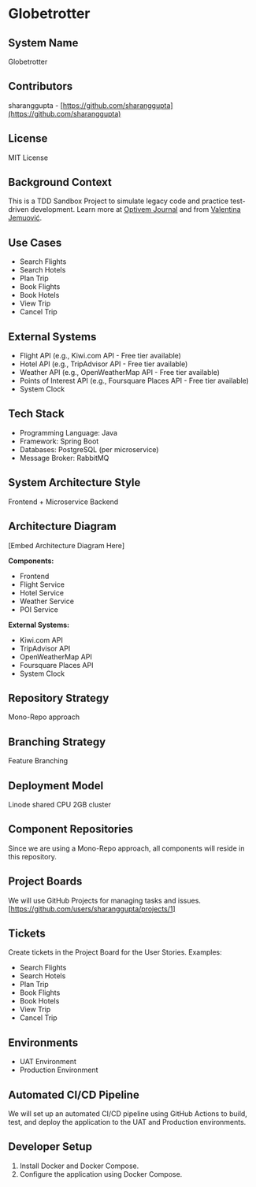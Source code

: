 # Globetrotter

## System Name

Globetrotter

## Contributors

sharanggupta - [https://github.com/sharanggupta](https://github.com/sharanggupta)

## License

MIT License

## Background Context

This is a TDD Sandbox Project to simulate legacy code and practice test-driven development.  Learn more at [Optivem Journal](https://optivem.com/journal) and from [Valentina Jemuović](https://www.linkedin.com/in/valentina-jemuovic/).

## Use Cases

*   Search Flights
*   Search Hotels
*   Plan Trip
*   Book Flights
*   Book Hotels
*   View Trip
*   Cancel Trip

## External Systems

*   Flight API (e.g., Kiwi.com API - Free tier available)
*   Hotel API (e.g., TripAdvisor API - Free tier available)
*   Weather API (e.g., OpenWeatherMap API - Free tier available)
*   Points of Interest API (e.g., Foursquare Places API - Free tier available)
*   System Clock

## Tech Stack

*   Programming Language: Java
*   Framework: Spring Boot
*   Databases: PostgreSQL (per microservice)
*   Message Broker: RabbitMQ

## System Architecture Style

Frontend + Microservice Backend

## Architecture Diagram

[Embed Architecture Diagram Here]

**Components:**

*   Frontend
*   Flight Service
*   Hotel Service
*   Weather Service
*   POI Service

**External Systems:**

*   Kiwi.com API
*   TripAdvisor API
*   OpenWeatherMap API
*   Foursquare Places API
*   System Clock

## Repository Strategy

Mono-Repo approach

## Branching Strategy

Feature Branching

## Deployment Model

Linode shared CPU 2GB cluster

## Component Repositories

Since we are using a Mono-Repo approach, all components will reside in this repository.

## Project Boards

We will use GitHub Projects for managing tasks and issues. [https://github.com/users/sharanggupta/projects/1]

## Tickets

Create tickets in the Project Board for the User Stories. Examples:

*   Search Flights
*   Search Hotels
*   Plan Trip
*   Book Flights
*   Book Hotels
*   View Trip
*   Cancel Trip

## Environments

*   UAT Environment
*   Production Environment

## Automated CI/CD Pipeline

We will set up an automated CI/CD pipeline using GitHub Actions to build, test, and deploy the application to the UAT and Production environments.

## Developer Setup

1.  Install Docker and Docker Compose.
2.  Configure the application using Docker Compose.
